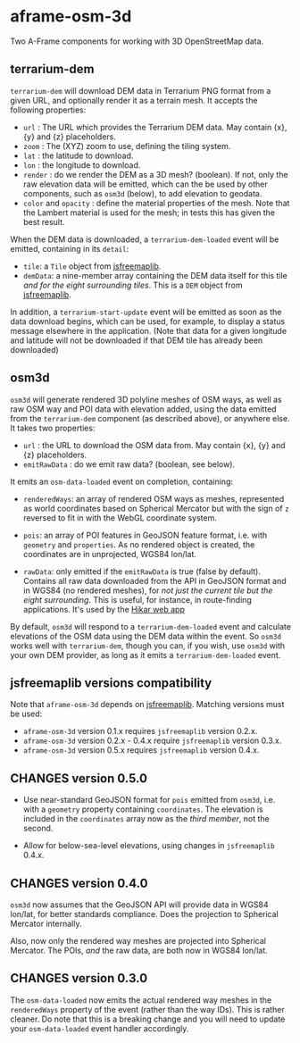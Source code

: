 aframe-osm-3d
=============

Two A-Frame components for working with 3D OpenStreetMap data.

terrarium-dem
-------------

`terrarium-dem` will download DEM data in Terrarium PNG format from a 
given URL, and optionally render it as a terrain mesh. It accepts the following
properties:
- `url` : The URL which provides the Terrarium DEM data. May contain \{x\}, \{y\} and \{z\} placeholders.
- `zoom` : The (XYZ) zoom to use, defining the tiling system.
- `lat` : the latitude to download.
- `lon` : the longitude to download.
- `render` : do we render the DEM as a 3D mesh? (boolean). If not, only the
raw elevation data will be emitted, which can the be used by other components,
such as `osm3d` (below), to add elevation to geodata.
- `color` and `opacity` : define the material properties of the mesh. Note
that the Lambert material is used for the mesh; in tests this has given the
best result.

 When the DEM data is downloaded, a `terrarium-dem-loaded` event 
will be emitted, containing in its `detail`:

- `tile`: a `Tile` object from [jsfreemaplib](https://gitlab.com/nickw1/jsfreemaplib). 
- `demData`: a nine-member array containing the DEM data itself for this tile *and for the eight surrounding tiles*. This is a `DEM` object from [jsfreemaplib](https://gitlab.com/nickw1/jsfreemaplib).

In addition, a `terrarium-start-update` event will be emitted as soon as the
data download begins, which can be used, for example, to display a status
message elsewhere in the application. (Note that data for a given longitude and
latitude will not be downloaded if that DEM tile has already been downloaded)

osm3d
-----

`osm3d` will generate rendered 3D polyline meshes of OSM ways, as well as raw
OSM way and POI data with elevation added, using the data emitted from the
`terrarium-dem` component (as described above), or anywhere else. It takes
two properties:
- `url` : the URL to download the OSM data from. May contain \{x\}, \{y\} and \{z\} placeholders.
- `emitRawData` : do we emit raw data? (boolean, see below).

It emits an `osm-data-loaded` event on completion, containing:

- `renderedWays`: an array of rendered OSM ways as meshes, represented as world
coordinates based on Spherical Mercator but with the sign of `z` reversed to
fit in with the WebGL coordinate system.

- `pois`: an array of POI features in GeoJSON feature format, i.e. with
`geometry` and `properties`. As no rendered object is created, the coordinates
are in unprojected, WGS84 lon/lat.

- `rawData`: only emitted if the `emitRawData` is true (false by default).
Contains all raw data downloaded from the API in GeoJSON format and in WGS84 (no rendered meshes), for *not just the current tile but the eight surrounding*. This is useful, for instance, in route-finding applications. It's used by the
[Hikar web app](https://github.com/nickw1/hikar.js) 


By default, `osm3d` will respond to a `terrarium-dem-loaded` event and 
calculate elevations of the OSM data using the DEM data within the event.
So `osm3d` works well with `terrarium-dem`, though you can, if you wish,
use `osm3d` with your own DEM provider, as long as it emits a 
`terrarium-dem-loaded` event.

jsfreemaplib versions compatibility
-----------------------------------

Note that `aframe-osm-3d` depends on [jsfreemaplib](https://gitlab.com/nickw1/jsfreemaplib). Matching versions must be used:

- `aframe-osm-3d` version 0.1.x requires `jsfreemaplib` version 0.2.x.
- `aframe-osm-3d` version 0.2.x - 0.4.x require `jsfreemaplib` version 0.3.x.
- `aframe-osm-3d` version 0.5.x requires `jsfreemaplib` version 0.4.x.


CHANGES version 0.5.0
---------------------

- Use near-standard GeoJSON format for `pois` emitted from `osm3d`, i.e. with a
`geometry` property containing `coordinates`. The elevation is included in
the `coordinates` array now as the *third member*, not the second.

- Allow for below-sea-level elevations, using changes in `jsfreemaplib` 0.4.x.

CHANGES version 0.4.0
---------------------

`osm3d` now assumes that the GeoJSON API will provide data in WGS84 lon/lat,
for better standards compliance. Does the projection to Spherical Mercator
internally.

Also, now only the rendered way meshes are projected into Spherical Mercator.
The POIs, *and* the raw data, are both now in WGS84 lon/lat.

CHANGES version 0.3.0
---------------------

The `osm-data-loaded` now emits the actual rendered way meshes in the
`renderedWays` property of the event (rather than the way IDs). This is 
rather cleaner. Do note that this is a breaking change and you will need to
update your `osm-data-loaded` event handler accordingly.
